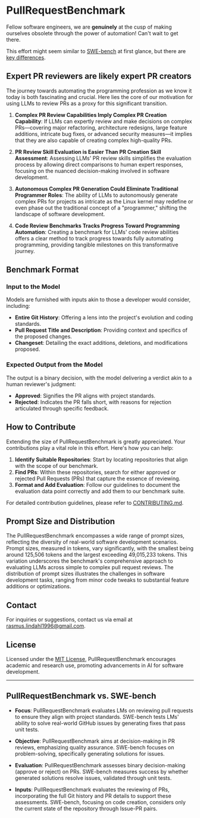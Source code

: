 # PullRequestBenchmark

Fellow software engineers, we are **genuinely** at the cusp of making ourselves obsolete through the power of automation! Can't wait to get there.

This effort might seem similar to [SWE-bench](https://www.swebench.com/) at first glance, but there are [key differences](#PullRequestBenchmark-vs-SWE-bench).

## Expert PR reviewers are likely expert PR creators

The journey towards automating the programming profession as we know it today is both fascinating and crucial. Here lies the core of our motivation for using LLMs to review PRs as a proxy for this significant transition.

1. **Complex PR Review Capabilities Imply Complex PR Creation Capability**: If LLMs can expertly review and make decisions on complex PRs—covering major refactoring, architecture redesigns, large feature additions, intricate bug fixes, or advanced security measures—it implies that they are also capable of creating complex high-quality PRs.

2. **PR Review Skill Evaluation is Easier Than PR Creation Skill Assessment**: Assessing LLMs' PR review skills simplifies the evaluation process by allowing direct comparisons to human expert responses, focusing on the nuanced decision-making involved in software development.

3. **Autonomous Complex PR Generation Could Eliminate Traditional Programmer Roles**: The ability of LLMs to autonomously generate complex PRs for projects as intricate as the Linux kernel may redefine or even phase out the traditional concept of a "programmer," shifting the landscape of software development.

4. **Code Review Benchmarks Tracks Progress Toward Programming Automation**: Creating a benchmark for LLMs' code review abilities offers a clear method to track progress towards fully automating programming, providing tangible milestones on this transformative journey.

## Benchmark Format

### Input to the Model

Models are furnished with inputs akin to those a developer would consider, including:

- **Entire Git History**: Offering a lens into the project's evolution and coding standards.
- **Pull Request Title and Description**: Providing context and specifics of the proposed changes.
- **Changeset**: Detailing the exact additions, deletions, and modifications proposed.

### Expected Output from the Model

The output is a binary decision, with the model delivering a verdict akin to a human reviewer's judgment:

- **Approved**: Signifies the PR aligns with project standards.
- **Rejected**: Indicates the PR falls short, with reasons for rejection articulated through specific feedback.

## How to Contribute

Extending the size of PullRequestBenchmark is greatly appreciated. Your contributions play a vital role in this effort. Here's how you can help:

1. **Identify Suitable Repositories**: Start by locating repositories that align with the scope of our benchmark.
2. **Find PRs**: Within these repositories, search for either approved or rejected Pull Requests (PRs) that capture the essence of reviewing.
3. **Format and Add Evaluation**: Follow our guidelines to document the evaluation data point correctly and add them to our benchmark suite.

For detailed contribution guidelines, please refer to [CONTRIBUTING.md](CONTRIBUTING.md).

## Prompt Size and Distribution

The PullRequestBenchmark encompasses a wide range of prompt sizes, reflecting the diversity of real-world software development scenarios. Prompt sizes, measured in tokens, vary significantly, with the smallest being around 125,506 tokens and the largest exceeding 49,015,233 tokens. This variation underscores the benchmark's comprehensive approach to evaluating LLMs across simple to complex pull request reviews. The distribution of prompt sizes illustrates the challenges in software development tasks, ranging from minor code tweaks to substantial feature additions or optimizations.

## Contact

For inquiries or suggestions, contact us via email at rasmus.lindahl1996@gmail.com.

## License

Licensed under the [MIT License](LICENSE), PullRequestBenchmark encourages academic and research use, promoting advancements in AI for software development.

-------------------------------------

## PullRequestBenchmark vs. SWE-bench

- **Focus**: PullRequestBenchmark evaluates LMs on reviewing pull requests to ensure they align with project standards. SWE-bench tests LMs' ability to solve real-world GitHub issues by generating fixes that pass unit tests.
  
- **Objective**: PullRequestBenchmark aims at decision-making in PR reviews, emphasizing quality assurance. SWE-bench focuses on problem-solving, specifically generating solutions for issues.

- **Evaluation**: PullRequestBenchmark assesses binary decision-making (approve or reject) on PRs. SWE-bench measures success by whether generated solutions resolve issues, validated through unit tests.

- **Inputs**: PullRequestBenchmark evaluates the reviewing of PRs, incorporating the full Git history and PR details to support these assessments. SWE-bench, focusing on code creation, considers only the current state of the repository through Issue-PR pairs.